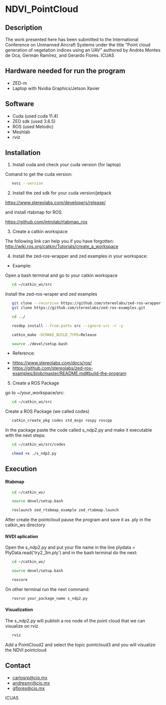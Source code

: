 # NDVI_PointCloud



## Description 

The work presented here has been submitted to the International Conference on Unmanned Aircraft Systems under the title "Point cloud generation of vegetation indices using an UAV" authored by Andrés Montes de Oca, Germán Ramírez, and Gerardo Flores. ICUAS


## Hardware needed for run the program

- ZED-m
- Laptop with Nvidia Graphics/Jetson Xavier


## Software 

- Cuda (used cuda 11.4)
- ZED sdk (used 3.6.5)
- ROS (used Melodic)
- Meshlab
- rviz

## Installation

1. Install cuda and check your cuda version (for laptop)

Comand to get the cuda version:
```sh
   nvcc --version
```

2. Install the zed sdk for your cuda version/jetpack 

https://www.stereolabs.com/developers/release/

and install rtabmap for ROS

https://github.com/introlab/rtabmap_ros


3. Create a catkin workspace

The following link can help you if you have forgotten:
http://wiki.ros.org/catkin/Tutorials/create_a_workspace


4. Install the zed-ros-wrapper and zed examples in your workspace:

* Example:

Open a bash terminal and go to your catkin workspace
```sh
   cd ~/catkin_ws/src
```
Install the zed-ros-wraper and zed examples
```sh
   git clone --recursive https://github.com/stereolabs/zed-ros-wrapper.git
   git clone https://github.com/stereolabs/zed-ros-examples.git
```
```sh
   cd ../
```
```sh
   rosdep install --from-paths src --ignore-src -r -y
```
```sh
   catkin_make -DCMAKE_BUILD_TYPE=Release
```
```sh
   source ./devel/setup.bash
```

* Reference:
- https://www.stereolabs.com/docs/ros/
- https://github.com/stereolabs/zed-ros-examples/blob/master/README.md#build-the-program


5. Create a ROS Package

go to ~/your_workspace/src:

```sh
   cd ~/catkin_ws/src 
```

Create a ROS Package (we called codes)

```sh
   catkin_create_pkg codes std_msgs rospy roscpp 
```

In the package paste the code called s_ndp2.py and make it executable with the next steps:

```sh
   cd ~/catkin_ws/src/codes 
```
```sh
   chmod +x ./s_ndp2.py
```

## Execution

#### Rtabmap

```sh
   cd ~/catkin_ws/
```
```sh
   source devel/setup.bash
```

```sh
   roslaunch zed_rtabmap_example zed_rtabmap.launch
```
After create the pointcloud pause the program and save it as .ply in the catkin_ws directory

#### NVDI aplication

Open the s_ndp2.py and put your file name in the line plydata = PlyData.read('try2_3m.ply') and in the bash terminal do the next:

```sh
   cd ~/catkin_ws/
```
```sh
   source devel/setup.bash
```
```sh
   roscore
```

On other terminal run the next command:
```sh
   rosrun your_package_name s_ndp2.py
```

#### Visualization

The s_ndp2.py will publish a ros node of the point cloud that we can visualize on rviz

```sh
   rviz
```
Add a PointCloud2 and select the topic pointcloud3 and you will visualize the NDVI pointcloud


## Contact

- carlosrp@cio.mx 
- andresmr@cio.mx
- gflores@cio.mx

ICUAS
